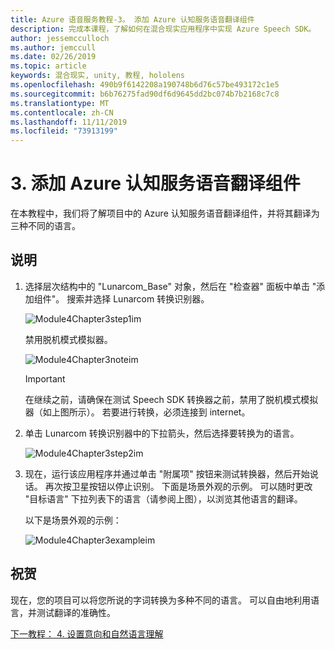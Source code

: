 ```yaml
---
title: Azure 语音服务教程-3。 添加 Azure 认知服务语音翻译组件
description: 完成本课程，了解如何在混合现实应用程序中实现 Azure Speech SDK。
author: jessemcculloch
ms.author: jemccull
ms.date: 02/26/2019
ms.topic: article
keywords: 混合现实, unity, 教程, hololens
ms.openlocfilehash: 490b9f6142208a190748b6d76c57be493172c1e5
ms.sourcegitcommit: b6b76275fad90df6d9645dd2bc074b7b2168c7c8
ms.translationtype: MT
ms.contentlocale: zh-CN
ms.lasthandoff: 11/11/2019
ms.locfileid: "73913199"
---
```

# <a name="3-adding-the-azure-cognitive-services-speech-translation-component"></a>3. 添加 Azure 认知服务语音翻译组件

在本教程中，我们将了解项目中的 Azure 认知服务语音翻译组件，并将其翻译为三种不同的语言。

## <a name="instructions"></a>说明

1. 选择层次结构中的 "Lunarcom_Base" 对象，然后在 "检查器" 面板中单击 "添加组件"。 搜索并选择 Lunarcom 转换识别器。

    ![Module4Chapter3step1im](images/module4chapter3step1im.PNG)

    禁用脱机模式模拟器。

    ![Module4Chapter3noteim](images/module4chapter3noteim.PNG)

    >[!IMPORTANT]
    >在继续之前，请确保在测试 Speech SDK 转换器之前，禁用了脱机模式模拟器（如上图所示）。 若要进行转换，必须连接到 internet。

2. 单击 Lunarcom 转换识别器中的下拉箭头，然后选择要转换为的语言。

    ![Module4Chapter3step2im](images/module4chapter3step2im.PNG)

3. 现在，运行该应用程序并通过单击 "附属项" 按钮来测试转换器，然后开始说话。 再次按卫星按钮以停止识别。 下面是场景外观的示例。 可以随时更改 "目标语言" 下拉列表下的语言（请参阅上图），以浏览其他语言的翻译。

    以下是场景外观的示例：

    ![Module4Chapter3exampleim](images/module4chapter3exampleim.PNG)

## <a name="congratulations"></a>祝贺

现在，您的项目可以将您所说的字词转换为多种不同的语言。 可以自由地利用语言，并测试翻译的准确性。

[下一教程： 4. 设置意向和自然语言理解](mrlearning-speechSDK-ch4.md)
